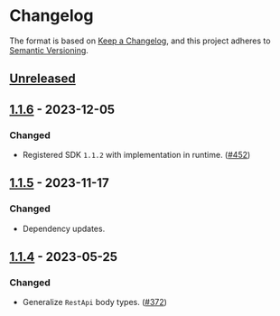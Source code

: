 # Changelog

The format is based on [Keep a Changelog](https://keepachangelog.com/en/1.1.0/), and this project adheres to
[Semantic Versioning](https://semver.org/spec/v2.0.0.html).

## [Unreleased]


## [1.1.6] - 2023-12-05

### Changed

- Registered SDK `1.1.2` with implementation in runtime. ([#452](https://github.com/forcedotcom/sf-fx-runtime-java/pull/452))

## [1.1.5] - 2023-11-17

### Changed

- Dependency updates.

## [1.1.4] - 2023-05-25

### Changed

- Generalize `RestApi` body types. ([#372](https://github.com/forcedotcom/sf-fx-runtime-java/pull/372))

[unreleased]: https://github.com/forcedotcom/sf-fx-runtime-java/compare/v1.1.6...HEAD
[1.1.6]: https://github.com/forcedotcom/sf-fx-runtime-java/compare/v1.1.5...v1.1.6
[1.1.5]: https://github.com/forcedotcom/sf-fx-runtime-java/compare/v1.1.4...v1.1.5
[1.1.4]: https://github.com/forcedotcom/sf-fx-runtime-java/compare/v1.1.3...v1.1.4
